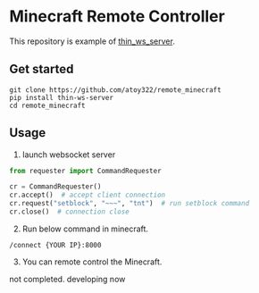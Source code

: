 # Minecraft Remote Controller
This repository is example of [thin_ws_server](https://github.com/atoy322/ws_server).

## Get started
```shell
git clone https://github.com/atoy322/remote_minecraft
pip install thin-ws-server
cd remote_minecraft
```

## Usage
1. launch websocket server
```python
from requester import CommandRequester

cr = CommandRequester()
cr.accept()  # accept client connection
cr.request("setblock", "~~~", "tnt")  # run setblock command
cr.close()  # connection close
```
2. Run below command in minecraft.
```shell
/connect {YOUR IP}:8000
```
3. You can remote control the Minecraft.

not completed.
developing now
